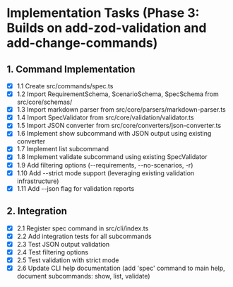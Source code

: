 # Implementation Tasks (Phase 3: Builds on add-zod-validation and add-change-commands)

## 1. Command Implementation
- [x] 1.1 Create src/commands/spec.ts
- [x] 1.2 Import RequirementSchema, ScenarioSchema, SpecSchema from src/core/schemas/
- [x] 1.3 Import markdown parser from src/core/parsers/markdown-parser.ts
- [x] 1.4 Import SpecValidator from src/core/validation/validator.ts
- [x] 1.5 Import JSON converter from src/core/converters/json-converter.ts
- [x] 1.6 Implement show subcommand with JSON output using existing converter
- [x] 1.7 Implement list subcommand
- [x] 1.8 Implement validate subcommand using existing SpecValidator
- [x] 1.9 Add filtering options (--requirements, --no-scenarios, -r)
- [x] 1.10 Add --strict mode support (leveraging existing validation infrastructure)
- [x] 1.11 Add --json flag for validation reports

## 2. Integration
- [x] 2.1 Register spec command in src/cli/index.ts
- [x] 2.2 Add integration tests for all subcommands
- [x] 2.3 Test JSON output validation
- [x] 2.4 Test filtering options
- [x] 2.5 Test validation with strict mode
- [x] 2.6 Update CLI help documentation (add 'spec' command to main help, document subcommands: show, list, validate)